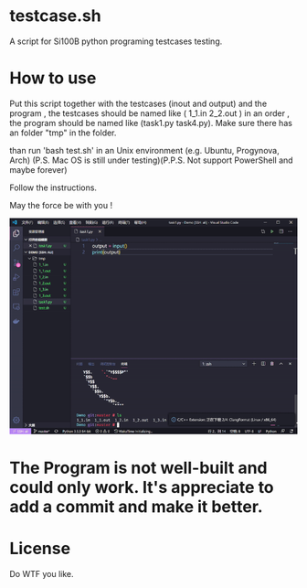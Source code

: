 # testcase.sh
A script for Si100B python programing testcases testing.

# How to use
Put this script together with the testcases (inout and output) and the program , the testcases should be named like ( 1_1.in 2_2.out ) in an order , the program should be named like (task1.py task4.py). Make sure there has an folder "tmp" in the folder.

than run 'bash test.sh' in an Unix environment (e.g. Ubuntu, Progynova, Arch) (P.S. Mac OS is still under testing)(P.P.S. Not support PowerShell and maybe forever) 

Follow the instructions.

May the force be with you !

![demo](demo.gif)

# The Program is not well-built and could only work. It's appreciate to add a commit and make it better.

# License
Do WTF you like.
